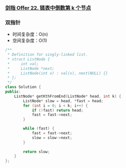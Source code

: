 ### [剑指 Offer 22. 链表中倒数第 k 个节点](https://leetcode-cn.com/problems/lian-biao-zhong-dao-shu-di-kge-jie-dian-lcof/)

### 双指针

- 时间复杂度：O(n)
- 空间复杂度：O(1)

```c++
/**
 * Definition for singly-linked list.
 * struct ListNode {
 *     int val;
 *     ListNode *next;
 *     ListNode(int x) : val(x), next(NULL) {}
 * };
 */
class Solution {
public:
    ListNode* getKthFromEnd(ListNode* head, int k) {
        ListNode* slow = head, *fast = head;
        for (int i = 0; i < k; i++) {
            if (!fast) return head;
            fast = fast->next;
        }

        while (fast) {
            fast = fast->next;
            slow = slow->next;
        }
        
        return slow;
    }
};
```
